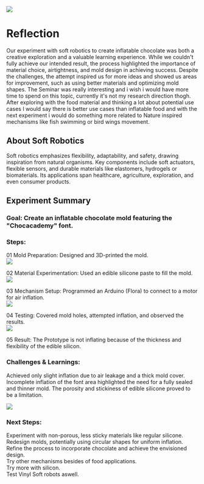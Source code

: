 ![](../images/Bearbeitet/Soft-RoboticsCover.png)

# Reflection
Our experiment with soft robotics to create inflatable chocolate was both a creative exploration and a valuable learning experience. While we couldn't fully achieve our intended result, the process highlighted the importance of material choice, airtightness, and mold design in achieving success. Despite the challenges, the attempt inspired us for more ideas and showed us areas for improvement, such as using better materials and optimizing mold shapes. The Seminar was really interesting and i wish i would have more time to spend on this topic, currently it's not my research direction thogh. 
After exploring with the food material and thinking a lot about potential use cases I would say there is better use cases than inflatable food and with the next experiment i would do something more related to Nature inspired mechanisms like fish swimming or bird wings movement.

## About Soft Robotics
Soft robotics emphasizes flexibility, adaptability, and safety, drawing inspiration from natural organisms. Key components include soft actuators, flexible sensors, and durable materials like elastomers, hydrogels or biomaterials. Its applications span healthcare, agriculture, exploration, and even consumer products.

## Experiment Summary
### Goal: Create an inflatable chocolate mold featuring the "Chocacademy" font.

### Steps:

01 Mold Preparation: Designed and 3D-printed the mold. <br/>
![](../images/Bearbeitet/Softrobot02.jpg)

02 Material Experimentation: Used an edible silicone paste to fill the mold.<br/>
![](../images/Bearbeitet/Softrobot03.jpg)

03 Mechanism Setup: Programmed an Arduino (Flora) to connect to a motor for air inflation.<br/>
![](../images/Bearbeitet/Softrobot01.jpg)

04 Testing: Covered mold holes, attempted inflation, and observed the results.<br/>
![](../images/Bearbeitet/Softrobot05.jpg)

05 Result: The Prototype is not inflating because of the thickness and flexibility of the edible silicon.


### Challenges & Learnings: <br/>
Achieved only slight inflation due to air leakage and a thick mold cover.
Incomplete inflation of the font area highlighted the need for a fully sealed and thinner mold.
The porosity and stickiness of edible silicone proved to be a limitation.

![](../images/Bearbeitet/Softrobot04.jpg)


### Next Steps:
Experiment with non-porous, less sticky materials like regular silicone.<br/>
Redesign molds, potentially using circular shapes for uniform inflation.<br/>
Refine the process to incorporate chocolate and achieve the envisioned design.<br/>
Try other mechanisms besides of food applications. <br/>
Try more with silicon.<br/>
Test Vinyl Soft robots aswell.<br/>


